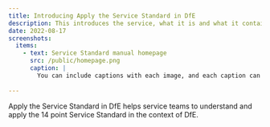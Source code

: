 ```yaml
---
title: Introducing Apply the Service Standard in DfE
description: This introduces the service, what it is and what it contains.
date: 2022-08-17
screenshots:
  items:
    - text: Service Standard manual homepage
      src: /public/homepage.png
      caption: |
        You can include captions with each image, and each caption can include markdown. This is a screenshot of the [index page](/).
 
---
```


Apply the Service Standard in DfE helps service teams to understand and apply the 14 point Service Standard in the context of DfE.